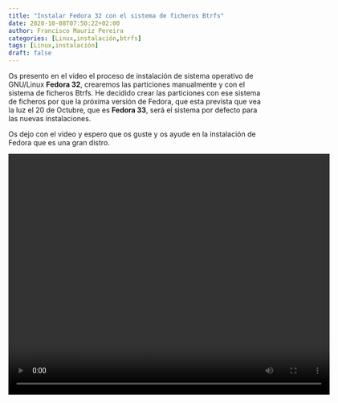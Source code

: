 ```yaml
---
title: "Instalar Fedora 32 con el sistema de ficheros Btrfs"
date: 2020-10-08T07:50:22+02:00
author: Francisco Mauriz Pereira
categories: [Linux,instalación,btrfs]
tags: [Linux,instalación]
draft: false
---
```


Os presento en el video el proceso de instalación de sistema operativo de GNU/Linux **Fedora 32**, crearemos las particiones manualmente y con el sistema de ficheros Btrfs. He decidido crear las particiones con ese sistema de ficheros por que la próxima versión de Fedora, que esta prevista que vea la luz el 20 de Octubre, que es **Fedora 33**, será el sistema por defecto para las nuevas instalaciones.

Os dejo con el video y espero que os guste y os ayude en la instalación de Fedora que es una gran distro. 


<video width="640" height="480" controls>
  <source src="https://ia801404.us.archive.org/33/items/fedora_32_btrfs/fedora_32_btrfs.mp4" type="video/mp4" />
  <source src="https://ia601404.us.archive.org/33/items/fedora_32_btrfs/fedora_32_btrfs.ogv" type="video/ogv" />
  <img src="https://ia601404.us.archive.org/33/items/fedora_32_btrfs/__ia_thumb.jpg" alt="Video no soportado" />
  Su navegador no soporta contenido multimedia.
</video>
